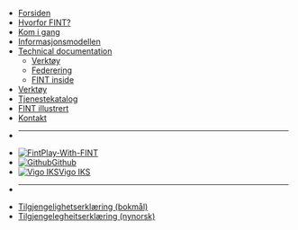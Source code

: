 * [Forsiden](/)
* [Hvorfor FINT?](home.md)
* [Kom i gang](getting-started/index.md)
* [Informasjonsmodellen](informasjonsmodellen.md)
* [Technical documentation](technical/index.md)
  * [Verktøy](technical/tools.md)
  * [Federering](technical/federation.md)
  * [FINT inside](technical/fint-inside.md)
* [Verktøy](tools.md)
* [Tjenestekatalog](catalog.md)
* [FINT illustrert](cartoon.md)
* [Kontakt](contact.md)

- ****
* [![Fint](https://www.fintlabs.no/_media/favicon.ico ':size=16')Play-With-FINT](https://play-with-fint.felleskomponent.no)
* [![Github](https://www.fintlabs.no/_media/github.svg ':size=16')Github](https://github.com/fintlabs)
* [![Vigo IKS](https://www.vigoiks.no/wp-content/uploads/2022/08/vigo_favicon.svg ':size=16')Vigo IKS](https://www.vigoiks.no)
- ****
* [Tilgjengelighetserklæring (bokmål)](https://uustatus.no/nb/erklaringer/publisert/feb37615-5cc6-4219-91c2-526ff16a39fe)
* [Tilgjengelegheitserklæring (nynorsk)](https://uustatus.no/nn/erklaringer/publisert/feb37615-5cc6-4219-91c2-526ff16a39fe)